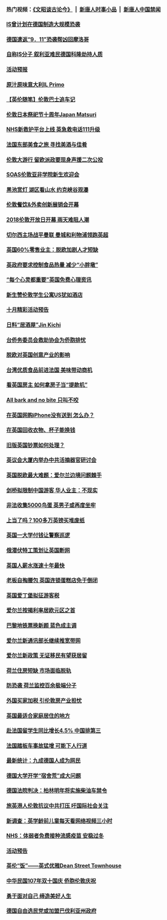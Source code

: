 #### 热门视频：[《文昭谈古论今》](https://github.com/gfw-breaker/wenzhao/blob/master/README.md?t=10240333) &nbsp;|&nbsp; [新唐人时事小品](https://github.com/gfw-breaker/ntdtv-comedy/blob/master/README.md?t=10240333) &nbsp;|&nbsp; [新唐人中国禁闻](https://github.com/gfw-breaker/ntdtv-news/blob/master/README.md?t=10240333)

#### [IS曾计划在德国制造大规模恐袭](../pages/nsc974/n10803787.md?t=10240333) 

#### [德国遣返“9．11”恐袭帮凶回摩洛哥](../pages/nsc974/n10803883.md?t=10240333) 

#### [自称IS分子 叙利亚难民德国科隆劫持人质](../pages/nsc974/n10803842.md?t=10240333) 

#### [活动预报](../pages/nsc974/n10803032.md?t=10240333) 

#### [原汁原味意大利IL Primo](../pages/nsc974/n10802970.md?t=10240333) 

#### [【英伦随笔】伦敦巴士追车记](../pages/nsc974/n10802956.md?t=10240333) 

#### [伦敦日本祭祀节十周年Japan Matsuri](../pages/nsc974/n10802926.md?t=10240333) 

#### [NHS新救护平台上线 英急救电话111升级](../pages/nsc974/n10802902.md?t=10240333) 

#### [法国东部美食之旅 寻找美酒与佳肴](../pages/nsc974/n10801640.md?t=10240333) 

#### [伦敦大游行 留欧派政要现身声援二次公投](../pages/nsc974/n10801279.md?t=10240333) 

#### [SOAS伦敦亚非学院新生欢迎会](../pages/nsc974/n10800385.md?t=10240333) 

#### [黑池赏灯 湖区看山水 约克峡谷观瀑](../pages/nsc974/n10800379.md?t=10240333) 

#### [伦敦餐饮&外卖创新展销会开幕](../pages/nsc974/n10800370.md?t=10240333) 

#### [2018伦敦开放日开幕 雨天难阻人潮](../pages/nsc974/n10800357.md?t=10240333) 

#### [切尔西主场战平曼联 曼城和利物浦领跑英超](../pages/nsc974/n10799387.md?t=10240333) 

#### [英国60%零售业主：脱欧加剧人才短缺](../pages/nsc974/n10798814.md?t=10240333) 

#### [英政府要求控制食品热量 减少“小胖墩”](../pages/nsc974/n10798915.md?t=10240333) 

#### [“每个心灵都重要”英国免费心理资讯](../pages/nsc974/n10798906.md?t=10240333) 

#### [新生赞伦敦学生公寓US犹如酒店](../pages/nsc974/n10798881.md?t=10240333) 

#### [十月精彩活动预告](../pages/nsc974/n10798869.md?t=10240333) 

#### [日料“居酒屋”Jin Kichi](../pages/nsc974/n10798856.md?t=10240333) 

#### [台侨务委员会救助协会为侨胞排忧](../pages/nsc974/n10798830.md?t=10240333) 

#### [脱欧对英国创意产业的影响](../pages/nsc974/n10798806.md?t=10240333) 

#### [台湾优质食品前进法国 美味带动商机](../pages/nsc974/n10796380.md?t=10240333) 

#### [看英国房主 如何拿房子当“提款机”](../pages/nsc974/n10795639.md?t=10240333) 

#### [All bark and no bite 只叫不咬](../pages/nsc974/n10795626.md?t=10240333) 

#### [在英国网购iPhone没有送到 怎么办？](../pages/nsc974/n10795611.md?t=10240333) 

#### [在英国回收衣物、杯子能换钱](../pages/nsc974/n10795600.md?t=10240333) 

#### [旧版英国钞票如何处理？](../pages/nsc974/n10795574.md?t=10240333) 

#### [英议会大厦内举办中共活摘器官研讨会](../pages/nsc974/n10795559.md?t=10240333) 

#### [英国脱欧最大难题：爱尔兰边境问题棘手](../pages/nsc974/n10793065.md?t=10240333) 

#### [剑桥拟限制中国游客 华人业主：不现实](../pages/nsc974/n10793028.md?t=10240333) 

#### [非法收集5000鸟蛋 英男子或再度坐牢](../pages/nsc974/n10793168.md?t=10240333) 

#### [上当了吗？100多万英镑买堆废纸](../pages/nsc974/n10793153.md?t=10240333) 

#### [英国一大学付钱让警察巡逻](../pages/nsc974/n10793144.md?t=10240333) 

#### [俄潜伏特工策划让英国断网](../pages/nsc974/n10793138.md?t=10240333) 

#### [英国人薪水涨速十年最快](../pages/nsc974/n10793134.md?t=10240333) 

#### [老板自掏腰包 英国连锁蛋糕店免于倒闭](../pages/nsc974/n10793123.md?t=10240333) 

#### [英国爱丁堡拟征游客税](../pages/nsc974/n10793043.md?t=10240333) 

#### [爱尔兰按揭利率居欧元区之首](../pages/nsc974/n10792636.md?t=10240333) 

#### [巴黎地铁票换新颜 蓝色成主调](../pages/nsc974/n10792539.md?t=10240333) 

#### [爱尔兰新通讯部长继续推宽带网](../pages/nsc974/n10792470.md?t=10240333) 

#### [爱尔兰新政策 无证移民有望获居留](../pages/nsc974/n10792193.md?t=10240333) 

#### [荷兰住房短缺 市场面临脱轨](../pages/nsc974/n10792107.md?t=10240333) 

#### [防恐袭 荷兰监控百余极端分子](../pages/nsc974/n10792022.md?t=10240333) 

#### [外国买家加税 引伦敦房产业担忧](../pages/nsc974/n10790977.md?t=10240333) 

#### [英国最适合家庭居住的地方](../pages/nsc974/n10790961.md?t=10240333) 

#### [赴法国留学生同比增长4.5% 中国排第三](../pages/nsc974/n10790702.md?t=10240333) 

#### [法国踏板车事故猛增 可能下人行道](../pages/nsc974/n10790752.md?t=10240333) 

#### [最新统计：九成德国人成为网民](../pages/nsc974/n10789368.md?t=10240333) 

#### [德国大学开学“宿舍荒”成大问题](../pages/nsc974/n10789287.md?t=10240333) 

#### [德国法院判决：柏林明年将实施柴油车禁令](../pages/nsc974/n10788104.md?t=10240333) 

#### [旅英港人伦敦抗议中共打压 吁国际社会关注](../pages/nsc974/n10788264.md?t=10240333) 

#### [新调查：英学龄前儿童每天看网络视频三小时](../pages/nsc974/n10788331.md?t=10240333) 

#### [NHS：体弱者免费接种流感疫苗 安稳过冬](../pages/nsc974/n10788326.md?t=10240333) 

#### [活动预告](../pages/nsc974/n10788321.md?t=10240333) 

#### [英伦“饭”——英式优雅Dean Street Townhouse](../pages/nsc974/n10788313.md?t=10240333) 

#### [中华民国107年双十国庆 侨胞伦敦庆祝](../pages/nsc974/n10788304.md?t=10240333) 

#### [勇于面对自己 缔造美好人生](../pages/nsc974/n10788275.md?t=10240333) 

#### [德国自由选民党或加盟巴伐利亚州政府](../pages/nsc974/n10788073.md?t=10240333) 

